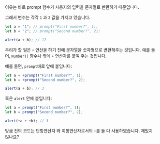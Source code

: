 이유는 바로 prompt 함수가 사용자의 입력을 문자열로 반환하기 때문입니다.

그래서 변수는 각각 `1` 과 `2` 값을 가지고 있습니다.

```js run
let a = "1"; // prompt("First number?", 1);
let b = "2"; // prompt("Second number?", 2);

alert(a + b); // 12
```

우리가 할 일은 `+` 연산을 하기 전에 문자열을 숫자형으로 변환해주는 것입니다. 예를 들어, `Number()` 함수나 앞에 `+` 연산자를 붙여 주는 것입니다.

예를 들면, `prompt`바로 앞에 붙입니다:
```js run
let a = +prompt("First number?", 1);
let b = +prompt("Second number?", 2);

alert(a + b); // 3
```

혹은 `alert` 안에 붙입니다:

```js run
let a = prompt("First number?", 1);
let b = prompt("Second number?", 2);

alert(+a + +b); // 3
```

방금 전의 코드는 단항연산자 와 이항연산자로서의 `+`를 둘 다 사용하였습니다. 재밌지 않나요?

